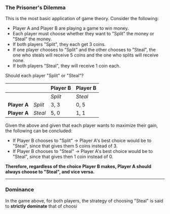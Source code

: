 ### The Prisoner's Dilemma

This is the most basic application of game theory. Consider the following:
- Player A and Player B are playing a game to win money.
- Each player must choose whether they want to "Split" the money or "Steal" the money.
- If both players "Split", they each get 3 coins.
- If one player chooses to "Split" and the other chooses to "Steal", the one who steals will receive 5 coins and the one who splits will receive none.
- If both players "Steal", they will receive 1 coin each.

Should each player "Split" or "Steal"? 

|              |         | Player B | Player B |
| ------------ | ------- | -------- | -------- |
|              |         | *Split*  | *Steal*  |
| **Player A** | *Split* | 3, 3     | 0, 5     |
| **Player A** | *Steal* | 5, 0     | 1, 1     |
Given the above and given that each player wants to maximize their gain, the following can be concluded:
- If Player B chooses to "Split" -> ​Player A's best choice would be to "Steal", since that gives them 5 coins instead of 3.
- If Player B chooses to "Steal" -> Player A's best choice would be to "Steal", since that gives then 1 coin instead of 0.

**Therefore, regardless of the choice Player B makes, Player A should always choose to "Steal", and vice versa.**

---
### Dominance

In the game above, for both players, the strategy of choosing "Steal" is said to **strictly dominate** that of choosi